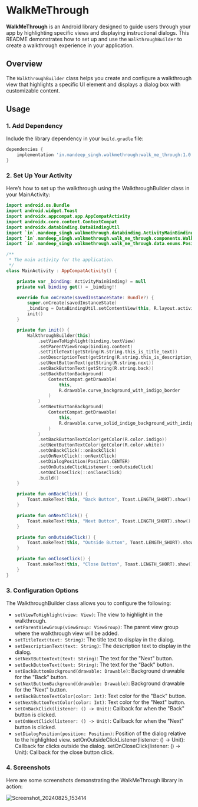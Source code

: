 # WalkMeThrough

**WalkMeThrough** is an Android library designed to guide users through your app by highlighting specific views and displaying instructional dialogs. This README demonstrates how to set up and use the `WalkthroughBuilder` to create a walkthrough experience in your application.

## Overview

The `WalkthroughBuilder` class helps you create and configure a walkthrough view that highlights a specific UI element and displays a dialog box with customizable content.

## Usage

### 1. Add Dependency

Include the library dependency in your `build.gradle` file:

```gradle
dependencies {
    implementation 'in.mandeep_singh.walkmethrough:walk_me_through:1.0.0'
}
```

### 2. Set Up Your Activity

Here’s how to set up the walkthrough using the WalkthroughBuilder class in your MainActivity:

```kotlin
import android.os.Bundle
import android.widget.Toast
import androidx.appcompat.app.AppCompatActivity
import androidx.core.content.ContextCompat
import androidx.databinding.DataBindingUtil
import `in`.mandeep_singh.walkmethrough.databinding.ActivityMainBinding
import `in`.mandeep_singh.walkmethrough.walk_me_through.components.WalkthroughBuilder
import `in`.mandeep_singh.walkmethrough.walk_me_through.data.enums.Position

/**
 * The main activity for the application.
 */
class MainActivity : AppCompatActivity() {

    private var _binding: ActivityMainBinding? = null
    private val binding get() = _binding!!

    override fun onCreate(savedInstanceState: Bundle?) {
        super.onCreate(savedInstanceState)
        _binding = DataBindingUtil.setContentView(this, R.layout.activity_main)
        init()
    }

    private fun init() {
        WalkthroughBuilder(this)
            .setViewToHighlight(binding.textView)
            .setParentViewGroup(binding.content)
            .setTitleText(getString(R.string.this_is_title_text))
            .setDescriptionText(getString(R.string.this_is_description_text))
            .setNextButtonText(getString(R.string.next))
            .setBackButtonText(getString(R.string.back))
            .setBackButtonBackground(
                ContextCompat.getDrawable(
                    this,
                    R.drawable.curve_background_with_indigo_border
                )
            )
            .setNextButtonBackground(
                ContextCompat.getDrawable(
                    this,
                    R.drawable.curve_solid_indigo_background_with_indigo_border
                )
            )
            .setBackButtonTextColor(getColor(R.color.indigo))
            .setNextButtonTextColor(getColor(R.color.white))
            .setOnBackClick(::onBackClick)
            .setOnNextClick(::onNextClick)
            .setDialogPosition(Position.CENTER)
            .setOnOutsideClickListener(::onOutsideClick)
            .setOnCloseClick(::onCloseClick)
            .build()
    }

    private fun onBackClick() {
        Toast.makeText(this, "Back Button", Toast.LENGTH_SHORT).show()
    }

    private fun onNextClick() {
        Toast.makeText(this, "Next Button", Toast.LENGTH_SHORT).show()
    }

    private fun onOutsideClick() {
        Toast.makeText(this, "Outside Button", Toast.LENGTH_SHORT).show()
    }

    private fun onCloseClick() {
        Toast.makeText(this, "Close Button", Toast.LENGTH_SHORT).show()
    }
}

```

### 3. Configuration Options

The WalkthroughBuilder class allows you to configure the following:

- `setViewToHighlight(view: View)`: The view to highlight in the walkthrough.
- `setParentViewGroup(viewGroup: ViewGroup)`: The parent view group where the walkthrough view will be added.
- `setTitleText(text: String)`: The title text to display in the dialog.
- `setDescriptionText(text: String)`: The description text to display in the dialog.
- `setNextButtonText(text: String)`: The text for the "Next" button.
- `setBackButtonText(text: String)`: The text for the "Back" button.
- `setBackButtonBackground(drawable: Drawable)`: Background drawable for the "Back" button.
- `setNextButtonBackground(drawable: Drawable)`: Background drawable for the "Next" button.
- `setBackButtonTextColor(color: Int)`: Text color for the "Back" button.
- `setNextButtonTextColor(color: Int)`: Text color for the "Next" button.
- `setOnBackClick(listener: () -> Unit)`: Callback for when the "Back" button is clicked.
- `setOnNextClick(listener: () -> Unit)`: Callback for when the "Next" button is clicked.
- `setDialogPosition(position: Position)`: Position of the dialog relative to the highlighted view.
setOnOutsideClickListener(listener: () -> Unit): Callback for clicks outside the dialog.
setOnCloseClick(listener: () -> Unit): Callback for the close button click.

### 4. Screenshots

Here are some screenshots demonstrating the WalkMeThrough library in action:

![Screenshot_20240825_153414](https://github.com/user-attachments/assets/e9956af8-32f0-44d0-a135-902500376ef5)



